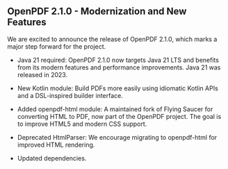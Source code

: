 ## OpenPDF 2.1.0 - Modernization and New Features

We are excited to announce the release of OpenPDF 2.1.0, which marks a major step forward for the project.

* Java 21 required: OpenPDF 2.1.0 now targets Java 21 LTS and benefits from its modern features and performance improvements. Java 21 was released in 2023.

* New Kotlin module: Build PDFs more easily using idiomatic Kotlin APIs and a DSL-inspired builder interface.

* Added openpdf-html module: A maintained fork of Flying Saucer for converting HTML to PDF, now part of the OpenPDF project. The goal is to improve HTML5 and modern CSS support.

* Deprecated HtmlParser: We encourage migrating to openpdf-html for improved HTML rendering.

* Updated dependencies.
